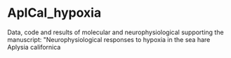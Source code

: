 # AplCal_hypoxia
Data, code and results of molecular and neurophysiological supporting the manuscript: "Neurophysiological responses to hypoxia in the sea hare Aplysia californica
